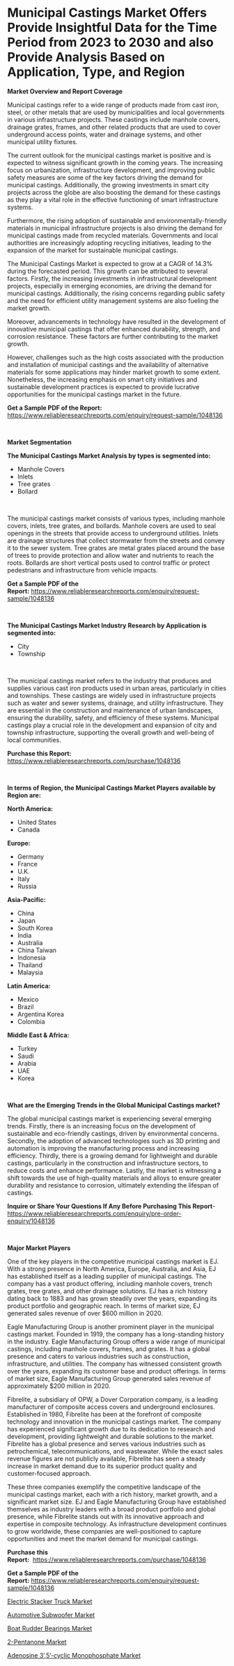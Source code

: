 <p><h1>Municipal Castings Market Offers Provide Insightful Data for the Time Period from 2023 to 2030 and also Provide Analysis Based on Application, Type, and Region</h1></p><p><strong>Market Overview and Report Coverage</strong></p>
<p><p>Municipal castings refer to a wide range of products made from cast iron, steel, or other metals that are used by municipalities and local governments in various infrastructure projects. These castings include manhole covers, drainage grates, frames, and other related products that are used to cover underground access points, water and drainage systems, and other municipal utility fixtures.</p><p>The current outlook for the municipal castings market is positive and is expected to witness significant growth in the coming years. The increasing focus on urbanization, infrastructure development, and improving public safety measures are some of the key factors driving the demand for municipal castings. Additionally, the growing investments in smart city projects across the globe are also boosting the demand for these castings as they play a vital role in the effective functioning of smart infrastructure systems.</p><p>Furthermore, the rising adoption of sustainable and environmentally-friendly materials in municipal infrastructure projects is also driving the demand for municipal castings made from recycled materials. Governments and local authorities are increasingly adopting recycling initiatives, leading to the expansion of the market for sustainable municipal castings.</p><p>The Municipal Castings Market is expected to grow at a CAGR of 14.3% during the forecasted period. This growth can be attributed to several factors. Firstly, the increasing investments in infrastructural development projects, especially in emerging economies, are driving the demand for municipal castings. Additionally, the rising concerns regarding public safety and the need for efficient utility management systems are also fueling the market growth.</p><p>Moreover, advancements in technology have resulted in the development of innovative municipal castings that offer enhanced durability, strength, and corrosion resistance. These factors are further contributing to the market growth.</p><p>However, challenges such as the high costs associated with the production and installation of municipal castings and the availability of alternative materials for some applications may hinder market growth to some extent. Nonetheless, the increasing emphasis on smart city initiatives and sustainable development practices is expected to provide lucrative opportunities for the municipal castings market in the future.</p></p>
<p><strong>Get a Sample PDF of the Report:</strong> <a href="https://www.reliableresearchreports.com/enquiry/request-sample/1048136">https://www.reliableresearchreports.com/enquiry/request-sample/1048136</a></p>
<p>&nbsp;</p>
<p><strong>Market Segmentation</strong></p>
<p><strong>The Municipal Castings Market Analysis by types is segmented into:</strong></p>
<p><ul><li>Manhole Covers</li><li>Inlets</li><li>Tree grates</li><li>Bollard</li></ul></p>
<p>&nbsp;</p>
<p><p>The municipal castings market consists of various types, including manhole covers, inlets, tree grates, and bollards. Manhole covers are used to seal openings in the streets that provide access to underground utilities. Inlets are drainage structures that collect stormwater from the streets and convey it to the sewer system. Tree grates are metal grates placed around the base of trees to provide protection and allow water and nutrients to reach the roots. Bollards are short vertical posts used to control traffic or protect pedestrians and infrastructure from vehicle impacts.</p></p>
<p><strong>Get a Sample PDF of the Report:</strong>&nbsp;<a href="https://www.reliableresearchreports.com/enquiry/request-sample/1048136">https://www.reliableresearchreports.com/enquiry/request-sample/1048136</a></p>
<p>&nbsp;</p>
<p><strong>The Municipal Castings Market Industry Research by Application is segmented into:</strong></p>
<p><ul><li>City</li><li>Township</li></ul></p>
<p>&nbsp;</p>
<p><p>The municipal castings market refers to the industry that produces and supplies various cast iron products used in urban areas, particularly in cities and townships. These castings are widely used in infrastructure projects such as water and sewer systems, drainage, and utility infrastructure. They are essential in the construction and maintenance of urban landscapes, ensuring the durability, safety, and efficiency of these systems. Municipal castings play a crucial role in the development and expansion of city and township infrastructure, supporting the overall growth and well-being of local communities.</p></p>
<p><strong>Purchase this Report:</strong>&nbsp; <a href="https://www.reliableresearchreports.com/purchase/1048136">https://www.reliableresearchreports.com/purchase/1048136</a></p>
<p>&nbsp;</p>
<p><strong>In terms of Region, the Municipal Castings Market Players available by Region are:</strong></p>
<p>
    <p> <strong> North America: </strong>
        <ul>
            <li>United States</li>
            <li>Canada</li>
        </ul>
        </p> 
    <p> <strong> Europe: </strong>
        <ul>
            <li>Germany</li>
            <li>France</li>
            <li>U.K.</li>
            <li>Italy</li>
            <li>Russia</li>
        </ul>
        </p> 
    <p> <strong> Asia-Pacific: </strong>
        <ul>
            <li>China</li>
            <li>Japan</li>
            <li>South Korea</li>
            <li>India</li>
            <li>Australia</li>
            <li>China Taiwan</li>
            <li>Indonesia</li>
            <li>Thailand</li>
            <li>Malaysia</li>
        </ul>
        </p> 
    <p> <strong> Latin America: </strong>
        <ul>
            <li>Mexico</li>
            <li>Brazil</li>
            <li>Argentina Korea</li>
            <li>Colombia</li>
        </ul>
        </p> 
    <p> <strong> Middle East & Africa: </strong>
        <ul>
            <li>Turkey</li>
            <li>Saudi</li>
            <li>Arabia</li>
            <li>UAE</li>
            <li>Korea</li>
        </ul>
    </p>
    </p>
<p>&nbsp;</p>
<p><strong>What are the Emerging Trends in the Global Municipal Castings market?</strong></p>
<p><p>The global municipal castings market is experiencing several emerging trends. Firstly, there is an increasing focus on the development of sustainable and eco-friendly castings, driven by environmental concerns. Secondly, the adoption of advanced technologies such as 3D printing and automation is improving the manufacturing process and increasing efficiency. Thirdly, there is a growing demand for lightweight and durable castings, particularly in the construction and infrastructure sectors, to reduce costs and enhance performance. Lastly, the market is witnessing a shift towards the use of high-quality materials and alloys to ensure greater durability and resistance to corrosion, ultimately extending the lifespan of castings.</p></p>
<p><strong>Inquire or Share Your Questions If Any Before Purchasing This Report</strong>- <a href="https://www.reliableresearchreports.com/enquiry/pre-order-enquiry/1048136">https://www.reliableresearchreports.com/enquiry/pre-order-enquiry/1048136</a></p>
<p>&nbsp;</p>
<p><strong>Major Market Players</strong></p>
<p><p>One of the key players in the competitive municipal castings market is EJ. With a strong presence in North America, Europe, Australia, and Asia, EJ has established itself as a leading supplier of municipal castings. The company has a vast product offering, including manhole covers, trench grates, tree grates, and other drainage solutions. EJ has a rich history dating back to 1883 and has grown steadily over the years, expanding its product portfolio and geographic reach. In terms of market size, EJ generated sales revenue of over $600 million in 2020.</p><p>Eagle Manufacturing Group is another prominent player in the municipal castings market. Founded in 1919, the company has a long-standing history in the industry. Eagle Manufacturing Group offers a wide range of municipal castings, including manhole covers, frames, and grates. It has a global presence and caters to various industries such as construction, infrastructure, and utilities. The company has witnessed consistent growth over the years, expanding its customer base and product offerings. In terms of market size, Eagle Manufacturing Group generated sales revenue of approximately $200 million in 2020.</p><p>Fibrelite, a subsidiary of OPW, a Dover Corporation company, is a leading manufacturer of composite access covers and underground enclosures. Established in 1980, Fibrelite has been at the forefront of composite technology and innovation in the municipal castings market. The company has experienced significant growth due to its dedication to research and development, providing lightweight and durable solutions to the market. Fibrelite has a global presence and serves various industries such as petrochemical, telecommunications, and wastewater. While the exact sales revenue figures are not publicly available, Fibrelite has seen a steady increase in market demand due to its superior product quality and customer-focused approach.</p><p>These three companies exemplify the competitive landscape of the municipal castings market, each with a rich history, market growth, and a significant market size. EJ and Eagle Manufacturing Group have established themselves as industry leaders with a broad product portfolio and global presence, while Fibrelite stands out with its innovative approach and expertise in composite technology. As infrastructure development continues to grow worldwide, these companies are well-positioned to capture opportunities and meet the market demand for municipal castings.</p></p>
<p><strong>Purchase this Report:</strong>&nbsp;&nbsp;<a href="https://www.reliableresearchreports.com/purchase/1048136">https://www.reliableresearchreports.com/purchase/1048136</a></p>
<p></p>
<p><strong>Get a Sample PDF of the Report:</strong>&nbsp;<a href="https://www.reliableresearchreports.com/enquiry/request-sample/1048136">https://www.reliableresearchreports.com/enquiry/request-sample/1048136</a></p>
<p><p><a href="https://www.linkedin.com/pulse/electric-stacker-truck-market-size-2023-2030-global-industrial-av3ye/">Electric Stacker Truck Market</a></p><p><a href="https://www.linkedin.com/pulse/automotive-subwoofer-market-size-share-amp-trends-analysis-zskne/">Automotive Subwoofer Market</a></p><p><a href="https://github.com/Chiragrp26/Market-Research-Report-List-1/blob/main/boat-rudder-bearings-market.md">Boat Rudder Bearings Market</a></p><p><a href="https://medium.com/@roscoemayer1990/2-pentanone-market-the-key-to-successful-business-strategy-forecast-till-2030-532d7993744a">2-Pentanone Market</a></p><p><a href="https://medium.com/@lloydgrimes52/adenosine-3-5-cyclic-monophosphate-market-focuses-on-market-share-size-and-projected-forecast-57a47b5f7a10">Adenosine 3’,5’-cyclic Monophosphate Market</a></p></p>